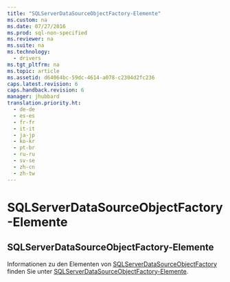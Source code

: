 ```yaml
---
title: "SQLServerDataSourceObjectFactory-Elemente"
ms.custom: na
ms.date: 07/27/2016
ms.prod: sql-non-specified
ms.reviewer: na
ms.suite: na
ms.technology: 
  - drivers
ms.tgt_pltfrm: na
ms.topic: article
ms.assetid: d64064bc-59dc-4614-a078-c2304d2fc236
caps.latest.revision: 6
caps.handback.revision: 6
manager: jhubbard
translation.priority.ht: 
  - de-de
  - es-es
  - fr-fr
  - it-it
  - ja-jp
  - ko-kr
  - pt-br
  - ru-ru
  - sv-se
  - zh-cn
  - zh-tw
---
```

# SQLServerDataSourceObjectFactory-Elemente
    
## SQLServerDataSourceObjectFactory\-Elemente  
 Informationen zu den Elementen von [SQLServerDataSourceObjectFactory](../content/SQLServerDataSourceObjectFactory-Class.md) finden Sie unter [SQLServerDataSourceObjectFactory-Elemente](../content/SQLServerDataSourceObjectFactory-Members.md).  
  
  